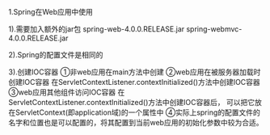 1.Spring在Web应用中使用

1).需要加入额外的jar包
spring-web-4.0.0.RELEASE.jar
spring-webmvc-4.0.0.RELEASE.jar

2).Spring的配置文件是相同的

3).创建IOC容器
①非web应用在main方法中创建
②web应用在被服务器加载时创建IOC容器
在ServletContextListener.contextInitialized()方法中创建IOC容器
③web应用其他组件访问IOC容器
在ServletContextListener.contextInitialized()方法中创建IOC容器后，
可以把它放在ServletContext(即application域)的一个属性中
④实际上spring的配置文件的名字和位置也是可以配置的，将其配置到当前web应用的初始化参数中较为合适。
